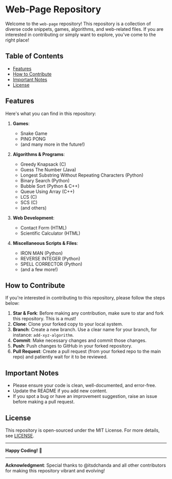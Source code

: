 # Web-Page Repository

Welcome to the `web-page` repository! This repository is a collection of diverse code snippets, games, algorithms, and web-related files. If you are interested in contributing or simply want to explore, you've come to the right place!

## Table of Contents

- [Features](#features)
- [How to Contribute](#how-to-contribute)
- [Important Notes](#important-notes)
- [License](#license)

## Features

Here's what you can find in this repository:

1. **Games**:
   - Snake Game
   - PING PONG
   - (and many more in the future!)

2. **Algorithms & Programs**:
   - Greedy Knapsack (C)
   - Guess The Number (Java)
   - Longest Substring Without Repeating Characters (Python)
   - Binary Search (Python)
   - Bubble Sort (Python & C++)
   - Queue Using Array (C++)
   - LCS (C)
   - SCS (C)
   - (and others)

3. **Web Development**:
   - Contact Form (HTML)
   - Scientific Calculator (HTML)
   
4. **Miscellaneous Scripts & Files**:
   - IRON MAN (Python)
   - REVERSE INTEGER (Python)
   - SPELL CORRECTOR (Python)
   - (and a few more!)

## How to Contribute

If you're interested in contributing to this repository, please follow the steps below:

1. **Star & Fork**: Before making any contribution, make sure to star and fork this repository. This is a must!
2. **Clone**: Clone your forked copy to your local system.
3. **Branch**: Create a new branch. Use a clear name for your branch, for instance: `add-xyz-algorithm`.
4. **Commit**: Make necessary changes and commit those changes.
5. **Push**: Push changes to GitHub in your forked repository.
6. **Pull Request**: Create a pull request (from your forked repo to the main repo) and patiently wait for it to be reviewed.

## Important Notes

- Please ensure your code is clean, well-documented, and error-free.
- Update the README if you add new content.
- If you spot a bug or have an improvement suggestion, raise an issue before making a pull request.
  
## License

This repository is open-sourced under the MIT License. For more details, see [LICENSE](LICENSE).

---

**Happy Coding!** 🚀

--- 

**Acknowledgment**: Special thanks to @itsdchanda and all other contributors for making this repository vibrant and evolving!